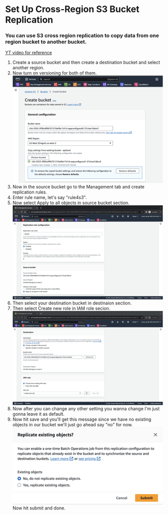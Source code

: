 # Set Up Cross-Region S3 Bucket Replication

### You can use S3 cross region replication to copy data from one region bucket to another bucket.

[YT video for reference](https://www.youtube.com/watch?v=_6admeBN-lI&ab_channel=AmazonWebServices)

1. Create a source bucket and then create a destination bucket and select another region.
2. Now turn on versioning for both of them.
   ![Alt text](/Photos/replication-bucket.png)
3. Now in the source bucket go to the Management tab and create replication rules.
4. Enter rule name, let's say "rule4s3".
5. Now select Apply to all objects in source bucket section.
   ![Alt text](/Photos/replication-rules.png)
6. Then select your destination bucket in destinaion section.
7. Then select Create new role in IAM role secion.
   ![Alt text](/Photos/replication-destination.png)
8. Now after you can change any other setting you wanna change I'm just gonna leave it as default.
9. Now hit save and you'll get this message since we have no existing objects in our bucket we'll just go ahead say "no" for now.
   ![Alt text](/Photos/replication-rule-alert.png)
   Now hit submit and done.
